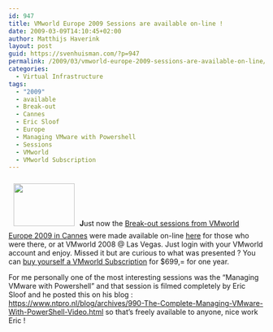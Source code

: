 ```yaml
---
id: 947
title: VMworld Europe 2009 Sessions are available on-line !
date: 2009-03-09T14:10:45+02:00
author: Matthijs Haverink
layout: post
guid: https://svenhuisman.com/?p=947
permalink: /2009/03/vmworld-europe-2009-sessions-are-available-on-line/
categories:
  - Virtual Infrastructure
tags:
  - "2009"
  - available
  - Break-out
  - Cannes
  - Eric Sloof
  - Europe
  - Managing VMware with Powershell
  - Sessions
  - VMworld
  - VMworld Subscription
---
```

<img class="alignleft" style="margin: 10px;" title="VMworld Cannes" src="https://www.vmworld.com/images/vmworld_photo_europe2009.jpg" alt="" width="120" height="84" />**J**ust now the <a href="https://www.vmworld.com/community/sessions/europe2009" target="_blank">Break-out sessions from VMworld Europe 2009 in Cannes</a> were made available on-line <a href="https://www.vmworld.com/community/sessions/europe2009" target="_blank">here</a> for those who were there, or at VMworld 2008 @ Las Vegas. Just login with your VMworld account and enjoy. Missed it but are curious to what was presented ? You can <a href="https://www.vmworld.com/community/subscription/" target="_blank">buy yourself a VMworld Subscription</a> for $699,= for one year.

For me personally one of the most interesting sessions was the &#8220;Managing VMware with Powershell&#8221; and that session is filmed completely by Eric Sloof and he posted this on his blog : <https://www.ntpro.nl/blog/archives/990-The-Complete-Managing-VMware-With-PowerShell-Video.html> so that&#8217;s freely available to anyone, nice work Eric !